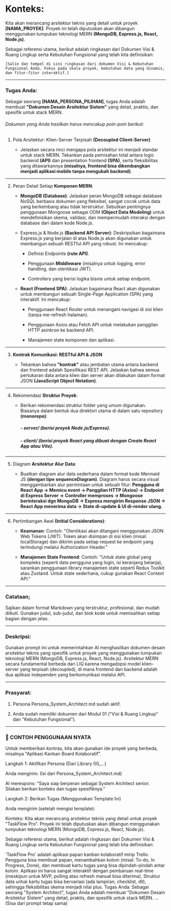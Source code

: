 # Konteks:
Kita akan merancang arsitektur teknis yang detail untuk proyek **[NAMA_PROYEK]**. Proyek ini telah diputuskan akan dibangun menggunakan tumpukan teknologi MERN **(MongoDB, Express.js, React, Node.js)**.

Sebagai referensi utama, berikut adalah ringkasan dari Dokumen Visi & Ruang Lingkup serta Kebutuhan Fungsional yang telah kita definisikan:

``[Salin dan tempel di sini ringkasan dari dokumen Visi & Kebutuhan Fungsional Anda. Fokus pada skala proyek, kebutuhan data yang dinamis, dan fitur-fitur interaktif.]``

---
### Tugas Anda:

Sebagai seorang **[NAMA_PERSONA_PILIHAN]**, tugas Anda adalah membuat **"Dokumen Desain Arsitektur Sistem"** yang detail, praktis, dan spesifik untuk stack MERN.

###### Dokumen yang Anda hasilkan harus mencakup poin-poin berikut:

1. Pola Arsitektur: Klien-Server Terpisah **(Decoupled Client-Server)**

    - Jelaskan secara rinci mengapa pola arsitektur ini menjadi standar untuk stack MERN. Tekankan pada pemisahan total antara logic backend **(API)** dan presentation frontend **(SPA)**, serta fleksibilitas yang ditawarkannya **(misalnya, frontend bisa dikembangkan menjadi aplikasi mobile tanpa mengubah backend)**.

---
2. Peran Detail Setiap **Komponen MERN**:

    - **MongoDB (Database)**: Jelaskan peran MongoDB sebagai database NoSQL berbasis dokumen yang fleksibel, sangat cocok untuk data yang berkembang atau tidak terstruktur. Sebutkan pentingnya penggunaan Mongoose sebagai ODM **(Object Data Modeling)** untuk mendefinisikan skema, validasi, dan mempermudah interaksi dengan database dari dalam kode Node.js.

    - Express.js & Node.js **(Backend API Server)**: Deskripsikan bagaimana Express.js yang berjalan di atas Node.js akan digunakan untuk membangun sebuah RESTful API yang robust. Ini mencakup:

        - Definisi Endpoints **(rute API)**.

        - Penggunaan **Middleware** (misalnya untuk logging, error handling, dan otentikasi JWT).

        - Controllers yang berisi logika bisnis untuk setiap endpoint.

    - **React (Frontend SPA)**: Jelaskan bagaimana React akan digunakan untuk membangun sebuah Single-Page Application (SPA) yang interaktif. Ini mencakup:

        - Penggunaan React Router untuk menangani navigasi di sisi klien (tanpa me-refresh halaman).

        - Penggunaan Axios atau Fetch API untuk melakukan panggilan HTTP asinkron ke backend API.

        - Manajemen state komponen dan aplikasi.
--- 
3. **Kontrak Komunikasi: RESTful API & JSON**

    - Tekankan bahwa **"kontrak"** atau jembatan utama antara backend dan frontend adalah Spesifikasi REST API. Jelaskan bahwa semua pertukaran data antara klien dan server akan dilakukan dalam format JSON **(JavaScript Object Notation)**.

----
4. Rekomendasi **Struktur Proyek**:

    - Berikan rekomendasi struktur folder yang umum digunakan. Biasanya dalam bentuk dua direktori utama di dalam satu repository **(monorepo)**:

        ##### - server/ (berisi proyek Node.js/Express).

        ##### - client/ (berisi proyek React yang dibuat dengan Create React App atau Vite).

---
5. Diagram **Arsitektur Alur Data**:

    - Buatkan diagram alur data sederhana dalam format kode Mermaid JS **(dengan tipe sequenceDiagram)**. Diagram harus secara visual menggambarkan alur permintaan untuk sebuah fitur: **Pengguna di React App -> Memicu event -> Panggilan HTTP (Axios) -> Endpoint di Express Server -> Controller memproses -> Mongoose berinteraksi dgn MongoDB -> Express mengirim Response JSON -> React App menerima data -> State di-update & UI di-render ulang.**

---
6. Pertimbangan Awal **(Initial Considerations)**:

    - **Keamanan**: Contoh: "Otentikasi akan ditangani menggunakan JSON Web Tokens (JWT). Token akan disimpan di sisi klien (misal: localStorage) dan dikirim pada setiap request ke endpoint yang terlindungi melalui Authorization Header."

    - **Manajemen State Frontend**: Contoh: "Untuk state global yang kompleks (seperti data pengguna yang login, isi keranjang belanja), sarankan penggunaan library manajemen state seperti Redux Toolkit atau Zustand. Untuk state sederhana, cukup gunakan React Context API."

---
### Catataan;
Sajikan dalam format Markdown yang terstruktur, profesional, dan mudah diikuti. Gunakan judul, sub-judul, dan blok kode untuk memisahkan setiap bagian dengan jelas.

---
### Deskripsi:
Gunakan prompt ini untuk memerintahkan AI menghasilkan dokumen desain arsitektur teknis yang spesifik untuk proyek yang menggunakan tumpukan teknologi MERN (MongoDB, Express.js, React, Node.js). Arsitektur MERN secara fundamental berbeda dari LIQ karena mengadopsi model klien-server yang terpisah (decoupled), di mana frontend dan backend adalah dua aplikasi independen yang berkomunikasi melalui API.

---

###  Prasyarat:
1. Persona Persona_System_Architect.md sudah aktif.

2. Anda sudah memiliki dokumen dari Modul 01 ("Visi & Ruang Lingkup" dan "Kebutuhan Fungsional").

---

### 🚀 CONTOH PENGGUNAAN NYATA
Untuk memberikan kontras, kita akan gunakan ide proyek yang berbeda, misalnya "Aplikasi Kanban Board Kolaboratif".

Langkah 1: Aktifkan Persona (Dari Library 00_...)

Anda mengirim:
(Isi dari Persona_System_Architect.md)

AI merespons:
"Saya siap berperan sebagai System Architect senior. Silakan berikan konteks dan tugas spesifiknya."

Langkah 2: Berikan Tugas (Menggunakan Template Ini)

Anda mengirim (setelah mengisi template):

Konteks:
Kita akan merancang arsitektur teknis yang detail untuk proyek "TaskFlow Pro". Proyek ini telah diputuskan akan dibangun menggunakan tumpukan teknologi MERN (MongoDB, Express.js, React, Node.js).

Sebagai referensi utama, berikut adalah ringkasan dari Dokumen Visi & Ruang Lingkup serta Kebutuhan Fungsional yang telah kita definisikan:

'TaskFlow Pro' adalah aplikasi papan kanban kolaboratif mirip Trello. Pengguna bisa membuat papan, menambahkan kolom (misal: To-do, In Progress, Done), dan membuat kartu tugas yang bisa dipindah-pindah antar kolom. Aplikasi ini harus sangat interaktif dengan pembaruan real-time (meskipun untuk MVP, polling atau refresh manual bisa diterima). Struktur data untuk kartu tugas bisa bervariasi (ada lampiran, checklist, dll), sehingga fleksibilitas skema menjadi nilai plus.
Tugas Anda:
Sebagai seorang "System Architect", tugas Anda adalah membuat "Dokumen Desain Arsitektur Sistem" yang detail, praktis, dan spesifik untuk stack MERN.
...
(Sisa dari prompt tetap sama)